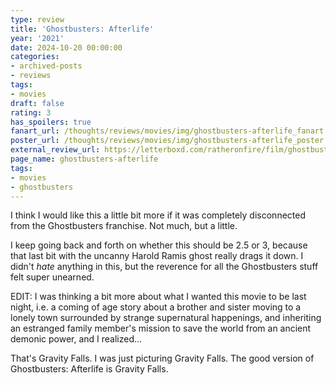 ```yaml
---
type: review
title: 'Ghostbusters: Afterlife'
year: '2021'
date: 2024-10-20 00:00:00
categories:
- archived-posts
- reviews
tags:
- movies
draft: false
rating: 3
has_spoilers: true
fanart_url: /thoughts/reviews/movies/img/ghostbusters-afterlife_fanart.png
poster_url: /thoughts/reviews/movies/img/ghostbusters-afterlife_poster.png
external_review_url: https://letterboxd.com/ratheronfire/film/ghostbusters-afterlife/
page_name: ghostbusters-afterlife
tags:
- movies
- ghostbusters
---
```


I think I would like this a little bit more if it was completely disconnected from the Ghostbusters franchise. Not much, but a little.

I keep going back and forth on whether this should be 2.5 or 3, because that last bit with the uncanny Harold Ramis ghost really drags it down. I didn't *hate* anything in this, but the reverence for all the Ghostbusters stuff felt super unearned.

EDIT: I was thinking a bit more about what I wanted this movie to be last night, i.e. a coming of age story about a brother and sister moving to a lonely town surrounded by strange supernatural happenings, and inheriting an estranged family member's mission to save the world from an ancient demonic power, and I realized...

That's Gravity Falls. I was just picturing Gravity Falls. The good version of Ghostbusters: Afterlife is Gravity Falls.

